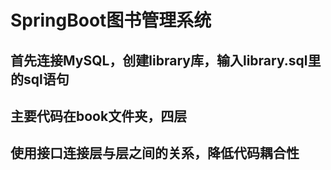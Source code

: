 # SpringBoot图书管理系统

## 首先连接MySQL，创建library库，输入library.sql里的sql语句

## 主要代码在book文件夹，四层

## 使用接口连接层与层之间的关系，降低代码耦合性
